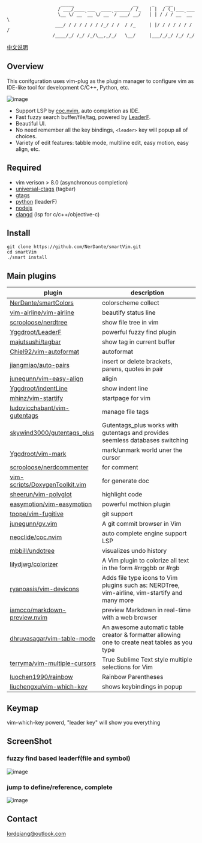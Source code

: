 
                        _____                      __     _    ___           
                       / ___/____ ___  ____ ______/ /_   | |  / (_)___ ___   
                       \__ \/ __ `__ \/ __ `/ ___/ __/   | | / / / __ `__ \  
                      ___/ / / / / / / /_/ / /  / /_     | |/ / / / / / / /  
                     /____/_/ /_/ /_/\__,_/_/   \__/     |___/_/_/ /_/ /_/   

[中文说明](https://github.com/NerDante/smartVim/blob/master/README_CN.md)
## Overview
This conifguration uses vim-plug as the plugin manager to configure vim as IDE-like tool for development C/C++, Python, etc.
    
![image](https://i.loli.net/2020/06/13/5Zcjdt8W6s13IUi.jpg)
- Support LSP by [coc.nvim](https://github.com/neoclide/coc.nvim), auto completion as IDE.
- Fast fuzzy search buffer/file/tag, powered by [LeaderF](https://github.com/Yggdroot/LeaderF).
- Beautiful UI.
- No need remember all the key bindings, `<leader>` key will popup all of choices.
- Variety of edit features: tabble mode, multiline edit, easy motion, easy align, etc.


## Required
- vim verison > 8.0 (asynchronous completion)
- [universal-ctags](https://github.com/universal-ctags/ctags) (tagbar)
- [gtags](https://www.gnu.org/software/global)
- [python](https://www.python.org) (leaderF)
- [nodejs](https://nodejs.org/en/)
- [clangd](https://clang.llvm.org/extra/clangd/Installation.html) (lsp for c/c++/objective-c)

## Install
```
git clone https://github.com/NerDante/smartVim.git
cd smartVim
./smart install
```
## Main plugins
 plugin                                                                              | description
 --------                                                                            | -------------
 [NerDante/smartColors](https://github.com/NerDante/smartColors)                     | colorscheme collect
 [vim-airline/vim-airline](https://github.com/vim-airline/vim-airline)               | beautify status line
 [scrooloose/nerdtree](https://github.com/scrooloose/nerdtree)                       | show file tree in vim
 [Yggdroot/LeaderF](https://github.com/Yggdroot/LeaderF)                             | powerful fuzzy find plugin
 [majutsushi/tagbar](https://github.com/majutsushi/tagbar)                           | show tag in current buffer
 [Chiel92/vim-autoformat](https://github.com/Chiel92/vim-autoformat)                 | autoformat
 [jiangmiao/auto-pairs](https://github.com/jiangmiao/auto-pairs)                     | insert or delete brackets, parens, quotes in pair
 [junegunn/vim-easy-align](https://github.com/junegunn/vim-easy-align)               | aligin
 [Yggdroot/indentLine](https://github.com/Yggdroot/indentLine)                       | show indent line
 [mhinz/vim-startify](https://github.com/mhinz/vim-startify)                         | startpage for vim
 [ludovicchabant/vim-gutentags](https://github.com/ludovicchabant/vim-gutentags)     | manage file tags
 [skywind3000/gutentags_plus](https://github.com/skywind3000/gutentags_plus)         | Gutentags_plus works with gutentags and provides seemless databases switching
 [Yggdroot/vim-mark](https://github.com/Yggdroot/vim-mark)                           | mark/unmark world uner the cursor
 [scrooloose/nerdcommenter](https://github.com/scrooloose/nerdcommenter)             | for comment
 [vim-scripts/DoxygenToolkit.vim](https://github.com/vim-scripts/DoxygenToolkit.vim) | for generate doc
 [sheerun/vim-polyglot](https://github.com/sheerun/vim-polyglot)                     | highlight code
 [easymotion/vim-easymotion](https://github.com/easymotion/vim-easymotion)           | powerful mothion plugin
 [tpope/vim-fugitive](https://github.com/tpope/vim-fugitive)                         | git support
 [junegunn/gv.vim](https://github.com/junegunn/gv.vim)                               | A git commit browser in Vim
 [neoclide/coc.nvim](https://github.com/neoclide/coc.nvim)                           | auto complete engine support LSP
 [mbbill/undotree](https://github.com/mbbill/undotree)                               | visualizes undo history
 [lilydjwg/colorizer](https://github.com/lilydjwg/colorizer)                         | A Vim plugin to colorize all text in the form #rrggbb or #rgb
 [ryanoasis/vim-devicons](https://github.com/ryanoasis/vim-devicons)                 | Adds file type icons to Vim plugins such as: NERDTree, vim-airline, vim-startify and many more
 [iamcco/markdown-preview.nvim](https://github.com/iamcco/markdown-preview.vim)      | preview Markdown in real-time with a web browser
 [dhruvasagar/vim-table-mode](https://github.com/dhruvasagar/vim-table-mode)         | An awesome automatic table creator & formatter allowing one to create neat tables as you type
 [terryma/vim-multiple-cursors](https://github.com/terryma/vim-multiple-cursors)     | True Sublime Text style multiple selections for Vim
 [luochen1990/rainbow](https://github.com/luochen1990/rainbow)                       | Rainbow Parentheses
 [liuchengxu/vim-which-key](https://github.com/liuchengxu/vim-which-key)             | shows keybindings in popup

## Keymap
vim-which-key powerd, "leader key" will show you everything

## ScreenShot

### fuzzy find based leaderf(file and symbol)
![image](https://i.loli.net/2020/06/13/78qCRHvD6VlJzn3.gif)

### jump to define/reference, complete
![image](https://i.loli.net/2020/06/13/6vi3x1Q7u4etISB.gif)


## Contact
lordqiang@outlook.com
